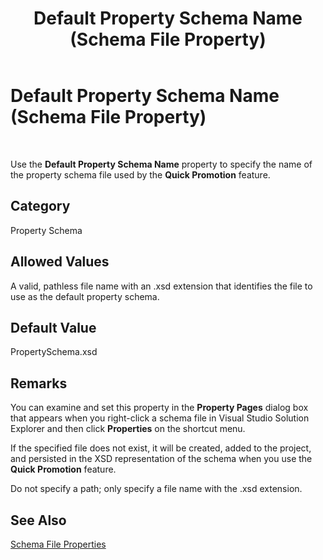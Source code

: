 ﻿---
title: Default Property Schema Name (Schema File Property)
TOCTitle: Default Property Schema Name (Schema File Property)
ms:assetid: e53b023e-c5de-450b-9b60-bda0ec5cf16b
ms:mtpsurl: https://msdn.microsoft.com/library/Aa561620(v=BTS.80)
ms:contentKeyID: 51532997
ms.date: 08/30/2017
mtps_version: v=BTS.80
---

# Default Property Schema Name (Schema File Property)

 

Use the **Default Property Schema Name** property to specify the name of the property schema file used by the **Quick Promotion** feature.

## Category

Property Schema

## Allowed Values

A valid, pathless file name with an .xsd extension that identifies the file to use as the default property schema.

## Default Value

PropertySchema.xsd

## Remarks

You can examine and set this property in the **Property Pages** dialog box that appears when you right-click a schema file in Visual Studio Solution Explorer and then click **Properties** on the shortcut menu.

If the specified file does not exist, it will be created, added to the project, and persisted in the XSD representation of the schema when you use the **Quick Promotion** feature.

Do not specify a path; only specify a file name with the .xsd extension.

## See Also

[Schema File Properties](schema-file-properties.md)


